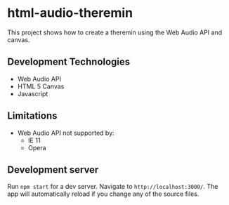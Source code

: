 # html-audio-theremin

This project shows how to create a theremin using the Web Audio API and canvas.

## Development Technologies

+ Web Audio API
+ HTML 5 Canvas
+ Javascript 

## Limitations

+ Web Audio API not supported by:
    + IE 11
    + Opera

## Development server

Run `npm start` for a dev server. Navigate to `http://localhost:3000/`. The app will automatically reload if you change any of the source files.

